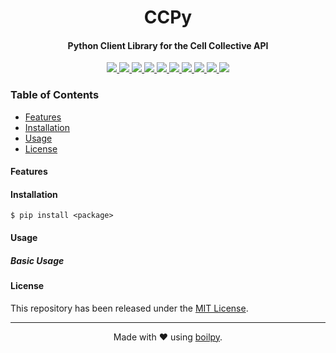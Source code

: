<div align="center">
    <h1>
      CCPy
    </h1>
    <h4>Python Client Library for the Cell Collective API</h4>
</div>

<p align="center">
    <a href="https://travis-ci.org/achillesrasquinha/ccpy">
        <img src="https://img.shields.io/travis/achillesrasquinha/ccpy.svg?style=flat-square">
    </a>
    <a href="https://ci.appveyor.com/project/achillesrasquinha/ccpy">
        <img src="https://img.shields.io/appveyor/ci/achillesrasquinha/ccpy.svg?style=flat-square&logo=appveyor">
    </a>
    <a href="https://coveralls.io/github/achillesrasquinha/ccpy">
        <img src="https://img.shields.io/coveralls/github/achillesrasquinha/ccpy.svg?style=flat-square">
    </a>
    <a href="https://pypi.org/project/ccpy/">
		<img src="https://img.shields.io/pypi/v/ccpy.svg?style=flat-square">
	</a>
    <a href="https://pypi.org/project/ccpy/">
		<img src="https://img.shields.io/pypi/l/ccpy.svg?style=flat-square">
	</a>
    <a href="https://pypi.org/project/ccpy/">
		<img src="https://img.shields.io/pypi/pyversions/ccpy.svg?style=flat-square">
	</a>
    <a href="https://hub.docker.com/r/achillesrasquinha/ccpy">
		<img src="https://img.shields.io/docker/build/achillesrasquinha/ccpy.svg?style=flat-square&logo=docker">
	</a>
    <a href="https://git.io/boilpy">
      <img src="https://img.shields.io/badge/made%20with-boilpy-red.svg?style=flat-square">
    </a>
	<a href="https://saythanks.io/to/achillesrasquinha">
		<img src="https://img.shields.io/badge/Say%20Thanks-🦉-1EAEDB.svg?style=flat-square">
	</a>
	<a href="https://paypal.me/achillesrasquinha">
		<img src="https://img.shields.io/badge/donate-💵-f44336.svg?style=flat-square">
	</a>
</p>

### Table of Contents
* [Features](#Features)
* [Installation](#installation)
* [Usage](#usage)
* [License](#license)

#### Features

#### Installation

```shell
$ pip install <package>
```

#### Usage

##### Basic Usage

#### License

This repository has been released under the [MIT License](LICENSE).

---

<div align="center">
  Made with ❤️ using <a href="https://git.io/boilpy">boilpy</a>.
</div>
